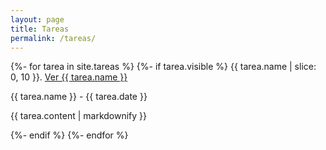 ```yaml
---
layout: page
title: Tareas
permalink: /tareas/
---
```

 
{%- for tarea in site.tareas %}
  {%- if tarea.visible %}
{{ tarea.name | slice: 0, 10  }}.  <a href="{{ site.baseurl }}/{{ tarea.url }}">Ver {{ tarea.name }}</a>
  <p>{{ tarea.name }} - {{ tarea.date }}</p>
  <p>{{ tarea.content | markdownify }}</p>
  <p> </p>
  {%- endif %}
{%- endfor %}
